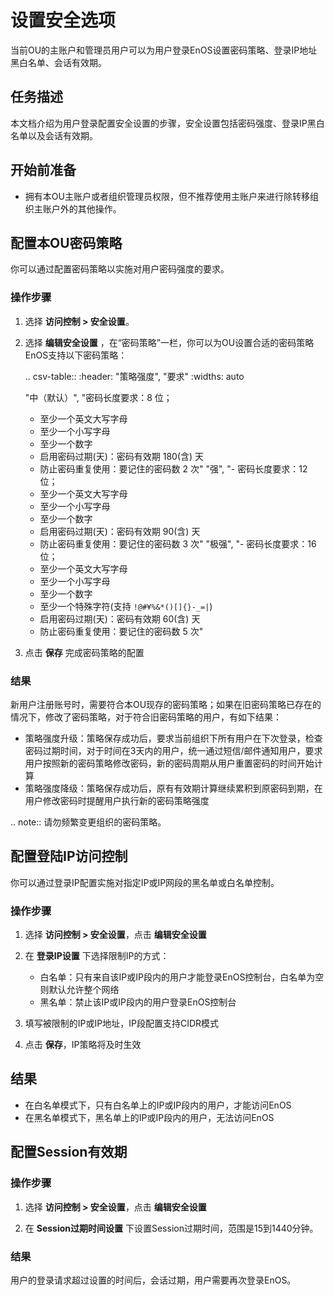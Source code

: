 # 设置安全选项
当前OU的主账户和管理员用户可以为用户登录EnOS设置密码策略、登录IP地址黑白名单、会话有效期。

## 任务描述

本文档介绍为用户登录配置安全设置的步骤，安全设置包括密码强度、登录IP黑白名单以及会话有效期。

## 开始前准备

- 拥有本OU主账户或者组织管理员权限，但不推荐使用主账户来进行除转移组织主账户外的其他操作。

## 配置本OU密码策略

你可以通过配置密码策略以实施对用户密码强度的要求。

### 操作步骤

1. 选择 **访问控制 > 安全设置**。
2. 选择 **编辑安全设置** ，在“密码策略”一栏，你可以为OU设置合适的密码策略
   EnOS支持以下密码策略：

   .. csv-table::
      :header: "策略强度", "要求"
      :widths: auto

      "中（默认）", "密码长度要求：8 位；
      - 至少一个英文大写字母
      - 至少一个小写字母
      - 至少一个数字
      - 启用密码过期(天)：密码有效期 180(含) 天
      - 防止密码重复使用：要记住的密码数 2 次"
      "强", "- 密码长度要求：12 位；
      - 至少一个英文大写字母
      - 至少一个小写字母
      - 至少一个数字
      - 启用密码过期(天)：密码有效期 90(含) 天
      - 防止密码重复使用：要记住的密码数 3 次"
      "极强", "- 密码长度要求：16 位；
      - 至少一个英文大写字母
      - 至少一个小写字母 
      - 至少一个数字
      - 至少一个特殊字符(支持 `!@#¥%&*()[]{}-_=|`)
      - 启用密码过期(天)：密码有效期 60(含) 天
      - 防止密码重复使用：要记住的密码数 5 次"

3. 点击 **保存** 完成密码策略的配置

### 结果

新用户注册账号时，需要符合本OU现存的密码策略；如果在旧密码策略已存在的情况下，修改了密码策略，对于符合旧密码策略的用户，有如下结果：

- 策略强度升级：策略保存成功后，要求当前组织下所有用户在下次登录，检查密码过期时间，对于时间在3天内的用户，统一通过短信/邮件通知用户，要求用户按照新的密码策略修改密码，新的密码周期从用户重置密码的时间开始计算
- 策略强度降级：策略保存成功后，原有有效期计算继续累积到原密码到期，在用户修改密码时提醒用户执行新的密码策略强度

.. note:: 请勿频繁变更组织的密码策略。

## 配置登陆IP访问控制

你可以通过登录IP配置实施对指定IP或IP网段的黑名单或白名单控制。

### 操作步骤

1. 选择 **访问控制 > 安全设置**，点击 **编辑安全设置**
   
2. 在 **登录IP设置** 下选择限制IP的方式：
   - 白名单：只有来自该IP或IP段内的用户才能登录EnOS控制台，白名单为空则默认允许整个网络
   - 黑名单：禁止该IP或IP段内的用户登录EnOS控制台
  
3. 填写被限制的IP或IP地址，IP段配置支持CIDR模式

4. 点击 **保存**，IP策略将及时生效

## 结果

- 在白名单模式下，只有白名单上的IP或IP段内的用户，才能访问EnOS
- 在黑名单模式下，黑名单上的IP或IP段内的用户，无法访问EnOS

## 配置Session有效期


### 操作步骤

1. 选择 **访问控制 > 安全设置**，点击 **编辑安全设置**
   
2. 在 **Session过期时间设置** 下设置Session过期时间，范围是15到1440分钟。

### 结果

用户的登录请求超过设置的时间后，会话过期，用户需要再次登录EnOS。
